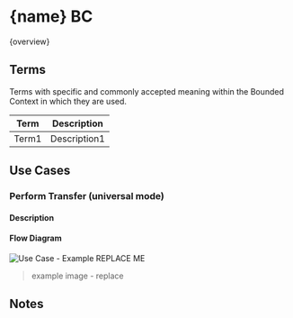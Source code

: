 # {name} BC

{overview}

## Terms

Terms with specific and commonly accepted meaning within the Bounded Context in which they are used.

| Term | Description |
|---|---|
| Term1 | Description1 |

## Use Cases

### Perform Transfer (universal mode)

#### Description

#### Flow Diagram

![Use Case - Example REPLACE ME](./assets/useCaseExample.png)
> example image - replace

<!-- Footnotes themselves at the bottom. -->
## Notes

[^1]: Common Interfaces: [Mojaloop Common Interface List](../../commonInterfaces.md)
